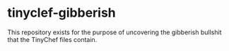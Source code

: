 # tinyclef-gibberish
This repository exists for the purpose of uncovering the gibberish bullshit that the TinyChef files contain. 
